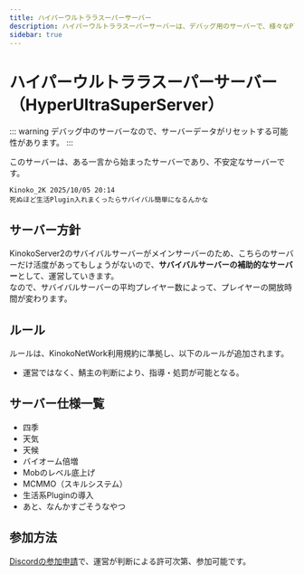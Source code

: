 ```yaml
---
title: ハイパーウルトララスーパーサーバー
description: ハイパーウルトララスーパーサーバーは、デバッグ用のサーバーで、様々なPluginのテストを行っています。プレイヤーは、Discordの参加申請で、運営が判断による許可次第、参加可能です。また、サバイバルサーバーの補助的なサーバーとして運営されており、サバイバルサーバーの平均プレイヤー数によって、プレイヤーの開放時間が変わります。
sidebar: true
---
```

# ハイパーウルトララスーパーサーバー（HyperUltraSuperServer）
::: warning
デバッグ中のサーバーなので、サーバーデータがリセットする可能性があります。
:::

このサーバーは、ある一言から始まったサーバーであり、不安定なサーバーです。<br>
```
Kinoko_2K 2025/10/05 20:14
死ぬほど生活Plugin入れまくったらサバイバル簡単になるんかな
```

## サーバー方針
KinokoServer2のサバイバルサーバーがメインサーバーのため、こちらのサーバーだけ活度があってもしょうがないので、**サバイバルサーバーの補助的なサーバー**として、運営していきます。<br>
なので、サバイバルサーバーの平均プレイヤー数によって、プレイヤーの開放時間が変わります。

## ルール
ルールは、KinokoNetWork利用規約に準拠し、以下のルールが追加されます。
- 運営ではなく、鯖主の判断により、指導・処罰が可能となる。

## サーバー仕様一覧
- 四季
- 天気
- 天候
- バイオーム倍増
- Mobのレベル底上げ
- MCMMO（スキルシステム）
- 生活系Pluginの導入
- あと、なんかすごそうなやつ

## 参加方法
[Discordの参加申請](https://discord.com/channels/1274617838212218893/1424371330832400505/1425127678771724424)で、運営が判断による許可次第、参加可能です。

